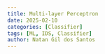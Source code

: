 ```yaml
---
title: Multi-layer Perceptron
date: 2025-02-10
categories: [Classifier]
tags: [ML, IDS, Classifier]
author: Natan Gil dos Santos
---
```


